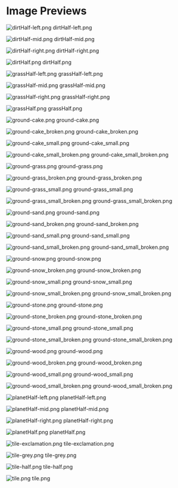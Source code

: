 # Image Previews

![dirtHalf-left.png](dirtHalf-left.png) dirtHalf-left.png

![dirtHalf-mid.png](dirtHalf-mid.png) dirtHalf-mid.png

![dirtHalf-right.png](dirtHalf-right.png) dirtHalf-right.png

![dirtHalf.png](dirtHalf.png) dirtHalf.png

![grassHalf-left.png](grassHalf-left.png) grassHalf-left.png

![grassHalf-mid.png](grassHalf-mid.png) grassHalf-mid.png

![grassHalf-right.png](grassHalf-right.png) grassHalf-right.png

![grassHalf.png](grassHalf.png) grassHalf.png

![ground-cake.png](ground-cake.png) ground-cake.png

![ground-cake_broken.png](ground-cake_broken.png) ground-cake_broken.png

![ground-cake_small.png](ground-cake_small.png) ground-cake_small.png

![ground-cake_small_broken.png](ground-cake_small_broken.png) ground-cake_small_broken.png

![ground-grass.png](ground-grass.png) ground-grass.png

![ground-grass_broken.png](ground-grass_broken.png) ground-grass_broken.png

![ground-grass_small.png](ground-grass_small.png) ground-grass_small.png

![ground-grass_small_broken.png](ground-grass_small_broken.png) ground-grass_small_broken.png

![ground-sand.png](ground-sand.png) ground-sand.png

![ground-sand_broken.png](ground-sand_broken.png) ground-sand_broken.png

![ground-sand_small.png](ground-sand_small.png) ground-sand_small.png

![ground-sand_small_broken.png](ground-sand_small_broken.png) ground-sand_small_broken.png

![ground-snow.png](ground-snow.png) ground-snow.png

![ground-snow_broken.png](ground-snow_broken.png) ground-snow_broken.png

![ground-snow_small.png](ground-snow_small.png) ground-snow_small.png

![ground-snow_small_broken.png](ground-snow_small_broken.png) ground-snow_small_broken.png

![ground-stone.png](ground-stone.png) ground-stone.png

![ground-stone_broken.png](ground-stone_broken.png) ground-stone_broken.png

![ground-stone_small.png](ground-stone_small.png) ground-stone_small.png

![ground-stone_small_broken.png](ground-stone_small_broken.png) ground-stone_small_broken.png

![ground-wood.png](ground-wood.png) ground-wood.png

![ground-wood_broken.png](ground-wood_broken.png) ground-wood_broken.png

![ground-wood_small.png](ground-wood_small.png) ground-wood_small.png

![ground-wood_small_broken.png](ground-wood_small_broken.png) ground-wood_small_broken.png

![planetHalf-left.png](planetHalf-left.png) planetHalf-left.png

![planetHalf-mid.png](planetHalf-mid.png) planetHalf-mid.png

![planetHalf-right.png](planetHalf-right.png) planetHalf-right.png

![planetHalf.png](planetHalf.png) planetHalf.png

![tile-exclamation.png](tile-exclamation.png) tile-exclamation.png

![tile-grey.png](tile-grey.png) tile-grey.png

![tile-half.png](tile-half.png) tile-half.png

![tile.png](tile.png) tile.png

